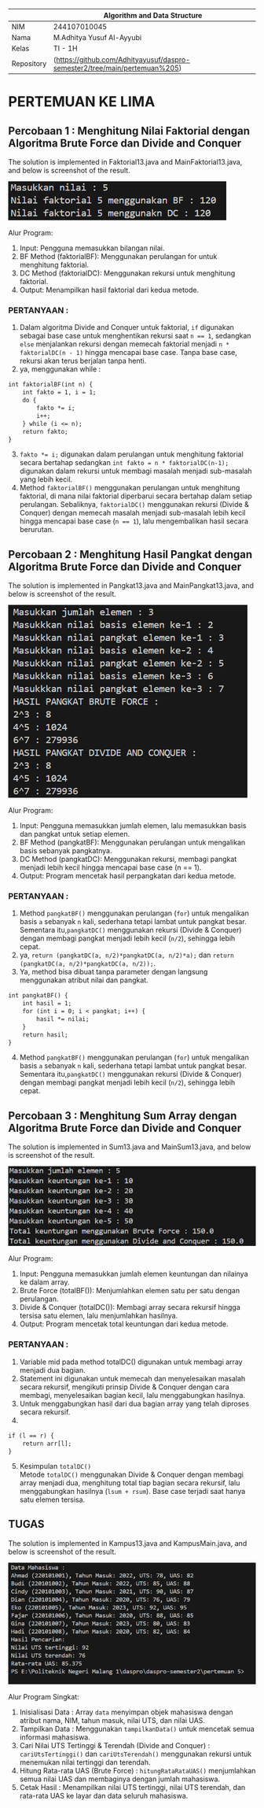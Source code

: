 |  | Algorithm and Data Structure |
|--|--|
| NIM |   244107010045|
| Nama |  M.Adhitya Yusuf Al-Ayyubi |
| Kelas | TI - 1H |
| Repository | (https://github.com/Adhityayusuf/daspro-semester2/tree/main/pertemuan%205) |     

# PERTEMUAN KE LIMA     

## Percobaan 1 : Menghitung Nilai Faktorial dengan Algoritma Brute Force dan Divide and Conquer      

The solution is implemented in Faktorial13.java and MainFaktorial13.java, and below is screenshot of the result.     

![gambar](../gambar/gambar1.5.png)    

Alur Program:
1. Input: Pengguna memasukkan bilangan nilai.   
2. BF Method (faktorialBF): Menggunakan perulangan for untuk menghitung faktorial.   
3. DC Method (faktorialDC): Menggunakan rekursi untuk menghitung faktorial.    
4. Output: Menampilkan hasil faktorial dari kedua metode.    

### PERTANYAAN :    
1. Dalam algoritma Divide and Conquer untuk faktorial, `if` digunakan sebagai base case untuk menghentikan rekursi saat `n == 1`, sedangkan `else` menjalankan rekursi dengan memecah faktorial menjadi `n * faktorialDC(n - 1)` hingga mencapai base case. Tanpa base case, rekursi akan terus berjalan tanpa henti.    
2. ya, menggunakan while :     
```
int faktorialBF(int n) {
    int fakto = 1, i = 1;
    do {
        fakto *= i;
        i++;
    } while (i <= n);
    return fakto;
}
```     
3. `fakto *= i;` digunakan dalam perulangan untuk menghitung faktorial secara bertahap sedangkan `int fakto = n * faktorialDC(n-1);` digunakan dalam rekursi untuk membagi masalah menjadi sub-masalah yang lebih kecil.     
4. Method `faktorialBF()` menggunakan perulangan untuk menghitung faktorial, di mana nilai faktorial diperbarui secara bertahap dalam setiap perulangan. Sebaliknya, `faktorialDC()` menggunakan rekursi (Divide & Conquer) dengan memecah masalah menjadi sub-masalah lebih kecil hingga mencapai base case (`n == 1`), lalu mengembalikan hasil secara berurutan.       

## Percobaan 2 : Menghitung Hasil Pangkat dengan Algoritma Brute Force dan Divide and Conquer       

The solution is implemented in Pangkat13.java and MainPangkat13.java, and below is screenshot of the result.     

![gambar](../gambar/gambar2.5.png)      

Alur Program:
1. Input: Pengguna memasukkan jumlah elemen, lalu memasukkan basis dan pangkat untuk setiap elemen.    
2. BF Method (pangkatBF): Menggunakan perulangan untuk mengalikan basis sebanyak pangkatnya.     
3. DC Method (pangkatDC): Menggunakan rekursi, membagi pangkat menjadi lebih kecil hingga mencapai base case (n == 1).    
4. Output: Program mencetak hasil perpangkatan dari kedua metode.     

### PERTANYAAN : 
1. Method `pangkatBF()` menggunakan perulangan (`for`) untuk mengalikan basis `a` sebanyak `n` kali, sederhana tetapi lambat untuk pangkat besar. Sementara itu,`pangkatDC()` menggunakan rekursi (Divide & Conquer) dengan membagi pangkat menjadi lebih kecil (`n/2`), sehingga lebih cepat.     
2. ya, `return (pangkatDC(a, n/2)*pangkatDC(a, n/2)*a);` dan `return (pangkatDC(a, n/2)*pangkatDC(a, n/2));`.    
3. Ya, method bisa dibuat tanpa parameter dengan langsung menggunakan atribut nilai dan pangkat.       
```
int pangkatBF() {
    int hasil = 1;
    for (int i = 0; i < pangkat; i++) {
        hasil *= nilai;
    }
    return hasil;
}
```      
4. Method `pangkatBF()` menggunakan perulangan (`for`) untuk mengalikan basis `a` sebanyak `n` kali, sederhana tetapi lambat untuk pangkat besar. Sementara itu,`pangkatDC()` menggunakan rekursi (Divide & Conquer) dengan membagi pangkat menjadi lebih kecil (`n/2`), sehingga lebih cepat.      

## Percobaan 3 :  Menghitung Sum Array dengan Algoritma Brute Force dan Divide and Conquer     

The solution is implemented in Sum13.java and MainSum13.java, and below is screenshot of the result.      

![gambar](../gambar/gambar3.5.png)      

Alur Program:     
1. Input: Pengguna memasukkan jumlah elemen keuntungan dan nilainya ke dalam array.     
2. Brute Force (totalBF()): Menjumlahkan elemen satu per satu dengan perulangan.     
3. Divide & Conquer (totalDC()): Membagi array secara rekursif hingga tersisa satu elemen, lalu menjumlahkan hasilnya.      
4. Output: Program mencetak total keuntungan dari kedua metode.    

### PERTANYAAN : 
1. Variable mid pada method totalDC() digunakan untuk membagi array menjadi dua bagian.    
2. Statement ini digunakan untuk memecah dan menyelesaikan masalah secara rekursif, mengikuti prinsip Divide & Conquer dengan cara membagi, menyelesaikan bagian kecil, lalu menggabungkan hasilnya.    
3. Untuk menggabungkan hasil dari dua bagian array yang telah diproses secara rekursif.     
4. 
```
if (l == r) {
    return arr[l];
}
```     
5. Kesimpulan `totalDC()`  
Metode `totalDC()` menggunakan Divide & Conquer dengan membagi array menjadi dua, menghitung total tiap bagian secara rekursif, lalu menggabungkan hasilnya (`lsum + rsum`). Base case terjadi saat hanya satu elemen tersisa.     

## TUGAS     

The solution is implemented in Kampus13.java and KampusMain.java, and below is screenshot of the result.       

![gambar](../gambar/gambar4.5.png)      

Alur Program Singkat:
1. Inisialisasi Data : Array `data` menyimpan objek mahasiswa dengan atribut nama, NIM, tahun masuk, nilai UTS, dan nilai UAS.  
2. Tampilkan Data : Menggunakan `tampilkanData()` untuk mencetak semua informasi mahasiswa.  
3. Cari Nilai UTS Tertinggi & Terendah (Divide and Conquer) : `cariUtsTertinggi()` dan `cariUtsTerendah()` menggunakan rekursi untuk menemukan nilai tertinggi dan terendah.  
4. Hitung Rata-rata UAS (Brute Force) : `hitungRataRataUAS()` menjumlahkan semua nilai UAS dan membaginya dengan jumlah mahasiswa.  
5. Cetak Hasil : Menampilkan nilai UTS tertinggi, nilai UTS terendah, dan rata-rata UAS ke layar dan data seluruh mahasiswa.  